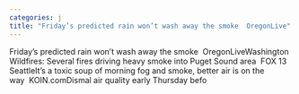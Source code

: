 ```yaml
---
categories: j
title: "Friday’s predicted rain won’t wash away the smoke  OregonLive"
---
```

Friday’s predicted rain won’t wash away the smoke&nbsp;&nbsp;OregonLiveWashington Wildfires: Several fires driving heavy smoke into Puget Sound area&nbsp;&nbsp;FOX 13 SeattleIt’s a toxic soup of morning fog and smoke, better air is on the way&nbsp;&nbsp;KOIN.comDismal air quality early Thursday befo